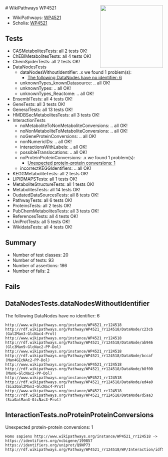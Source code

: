 <img style="float: right; width: 200px" src="https://upload.wikimedia.org/wikipedia/commons/thumb/8/83/Wplogo_with_text_500.png/640px-Wplogo_with_text_500.png" />
# WikiPathways WP4521

* WikiPathways: [WP4521](https://wikipathways.org/pathways/WP4521)
* Scholia: [WP4521](https://scholia.toolforge.org/wikipathways/WP4521)
## Tests
* CASMetabolitesTests: all 2 tests OK!
* ChEBIMetabolitesTests: all 4 tests OK!
* ChemSpiderTests: all 2 tests OK!
* DataNodesTests
    * dataNodesWithoutIdentifier: .x we found 1 problem(s):
        * [The following DataNodes have no identifier: 6](#d2d32fa5)
    * unknownTypes_knownDatasource: .. all OK!
    * unknownTypes: .. all OK!
    * unknownTypes_Reactome: .. all OK!
* EnsemblTests: all 4 tests OK!
* GeneTests: all 3 tests OK!
* GeneralTests: all 13 tests OK!
* HMDBSecMetabolitesTests: all 3 tests OK!
* InteractionTests
    * noMetaboliteToNonMetaboliteConversions: .. all OK!
    * noNonMetaboliteToMetaboliteConversions: .. all OK!
    * noGeneProteinConversions: .. all OK!
    * nonNumericIDs: .. all OK!
    * interactionsWithLabels: .. all OK!
    * possibleTranslocations: .. all OK!
    * noProteinProteinConversions: .x we found 1 problem(s):
        * [Unexpected protein-protein conversions: 1](#2cf74677)
    * incorrectKEGGIdentifiers: .. all OK!
* KEGGMetaboliteTests: all 2 tests OK!
* LIPIDMAPSTests: all 1 tests OK!
* MetaboliteStructureTests: all 1 tests OK!
* MetabolitesTests: all 14 tests OK!
* OudatedDataSourcesTests: all 8 tests OK!
* PathwayTests: all 6 tests OK!
* ProteinsTests: all 2 tests OK!
* PubChemMetabolitesTests: all 3 tests OK!
* ReferencesTests: all 4 tests OK!
* UniProtTests: all 5 tests OK!
* WikidataTests: all 4 tests OK!


## Summary

* Number of test classes: 20
* Number of tests: 93
* Number of assertions: 186
* Number of fails: 2

## Fails

<a name="d2d32fa5" />

## DataNodesTests.dataNodesWithoutIdentifier

The following DataNodes have no identifier: 6
```
http://www.wikipathways.org/instance/WP4521_rr124518 http://rdf.wikipathways.org/Pathway/WP4521_rr124518/DataNode/c23cb (Gal2Man3-GlcNac4-Prot)
http://www.wikipathways.org/instance/WP4521_rr124518 http://rdf.wikipathways.org/Pathway/WP4521_rr124518/DataNode/ab946 (Glc3Man9-GlcNac2-PP-Dol)
http://www.wikipathways.org/instance/WP4521_rr124518 http://rdf.wikipathways.org/Pathway/WP4521_rr124518/DataNode/bccaf (Man4GIcNAc2-PP-Dol)
http://www.wikipathways.org/instance/WP4521_rr124518 http://rdf.wikipathways.org/Pathway/WP4521_rr124518/DataNode/b8f00 (Man6-GlcNac2-PP-Dol)
http://www.wikipathways.org/instance/WP4521_rr124518 http://rdf.wikipathways.org/Pathway/WP4521_rr124518/DataNode/ed4a0 (Sia2Gal2Man3-GlcNac4-Prot)
http://www.wikipathways.org/instance/WP4521_rr124518 http://rdf.wikipathways.org/Pathway/WP4521_rr124518/DataNode/d5aa3 (SiaGalMan3-GlcNac3-Prot)
```

<a name="2cf74677" />

## InteractionTests.noProteinProteinConversions

Unexpected protein-protein conversions: 1
```
Homo sapiens http://www.wikipathways.org/instance/WP4521_rr124518 -> https://identifiers.org/ncbigene/199857 https://identifiers.org/uniprot/Q9NP73 http://rdf.wikipathways.org/Pathway/WP4521_rr124518/WP/Interaction/idf58228df
```


